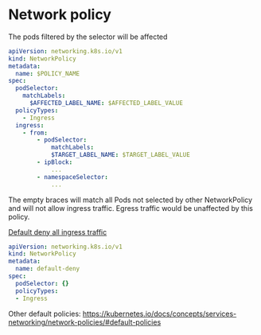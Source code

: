 # Network policy

The pods filtered by the selector will be affected

```yaml
apiVersion: networking.k8s.io/v1
kind: NetworkPolicy
metadata:
  name: $POLICY_NAME
spec:
  podSelector:
    matchLabels:
      $AFFECTED_LABEL_NAME: $AFFECTED_LABEL_VALUE
  policyTypes:
    - Ingress
  ingress:
    - from:
        - podSelector:
            matchLabels:
            $TARGET_LABEL_NAME: $TARGET_LABEL_VALUE
        - ipBlock:
            ...
        - namespaceSelector:
            ...
```

The empty braces will match all Pods not selected by other NetworkPolicy and will not allow ingress traffic. Egress
traffic would be unaffected by this policy.

[Default deny all ingress traffic](https://kubernetes.io/docs/concepts/services-networking/network-policies/#default-deny-all-ingress-traffic)

```yaml
apiVersion: networking.k8s.io/v1
kind: NetworkPolicy
metadata:
  name: default-deny
spec:
  podSelector: {}
  policyTypes:
  - Ingress​
```

Other default policies: https://kubernetes.io/docs/concepts/services-networking/network-policies/#default-policies
